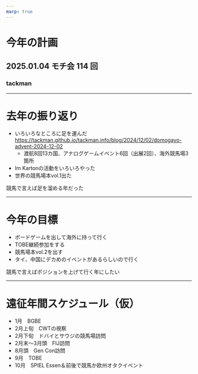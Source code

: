 ```yaml
---
marp: true
---
```


# 今年の計画

## 2025.01.04 モチ会 114 回

### tackman

---

# 去年の振り返り

- いろいろなところに足を運んだ https://tackman.github.io/tackman.info/blog/2024/12/02/domogayo-advent-2024-12-02
  - 渡航8回13カ国、アナログゲームイベント6回（出展2回）、海外競馬場3箇所
- Im Kartonの活動をいろいろやった
- 世界の競馬場本vol.1出た

競馬で言えば足を溜める年だった

---

# 今年の目標

- ボードゲームを出して海外に持って行く
- TOBE継続参加をする
- 競馬場本vol.2を出す
- タイ、中国にデカめのイベントがあるらしいので行く

競馬で言えばポジションを上げて行く年にしたい

---

# 遠征年間スケジュール（仮）

- 1月　BGBE
- 2月上旬　CWTの視察
- 2月下旬　ドバイとサウジの競馬場訪問
- 2月末～3月頭　FIJ訪問
- 8月頭　Gen Con訪問
- 9月　TOBE
- 10月　SPIEL Essen＆前後で競馬か欧州オタクイベント
